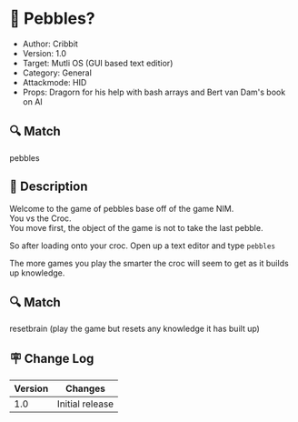 # :gem: Pebbles?
- Author: Cribbit
- Version: 1.0
- Target: Mutli OS (GUI based text editior) 
- Category: General
- Attackmode: HID
- Props: Dragorn for his help with bash arrays and Bert van Dam's book on AI

## :mag: Match
pebbles

## :book: Description
Welcome to the game of pebbles base off of the game NIM.<br/>
You vs the Croc.<br/>
You move first, the object of the game is not to take the last pebble.

So after loading onto your croc. Open up a text editor and type `pebbles`

The more games you play the smarter the croc will seem to get as it builds up knowledge.

## :mag: Match
resetbrain (play the game but resets any knowledge it has built up)

## :placard: Change Log
| Version | Changes         |
| ------- | --------------- |
| 1.0     | Initial release |